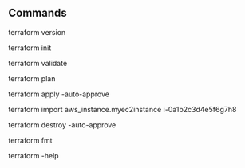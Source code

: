 ## Commands

terraform version

terraform init

terraform validate

terraform plan

terraform apply -auto-approve

terraform import aws_instance.myec2instance i-0a1b2c3d4e5f6g7h8

terraform destroy -auto-approve

terraform fmt

terraform -help